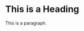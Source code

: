 <!DOCTYPE html>
<html>
<head>
<title>Mediaservarr</title>
</head>
<body>

<h1>This is a Heading</h1>
<p>This is a paragraph.</p>

</body>
</html> 
